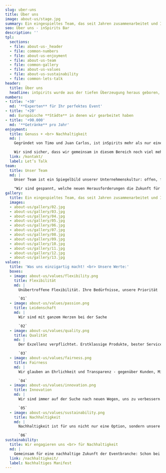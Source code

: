```yaml
---
slug: uber-uns
title: Über uns
image: about-us/stage.jpg
summary: Ein eingespieltes Team, das seit Jahren zusammenarbeitet und Ihre Veranstaltung zum Erfolg führen wird
seo: Über uns - inSpirits Bar
description: ''
tpl:
  sections:
  - file: about-us-_header
  - file: common-numbers
  - file: about-us-enjoyment
  - file: about-us-team
  - file: common-gallery
  - file: about-us-values
  - file: about-us-sustainability
  - file: common-lets-talk
header:
  title: Über uns
  headline: inSpirits wurde aus der tiefen Überzeugung heraus geboren, nachhaltige Events zu gestalten. Unsere Gründer, Timo und Carlos, möchten erstklassigen Service und unvergessliche Momente bieten, während sie gleichzeitig die Umweltbelastung minimieren.
numbers:
- title: '+30'
  md: '**Experten** für Ihr perfektes Event'
- title: '+20'
  md: Europäische **Städte** in denen wir gearbeitet haben
- title: '+90.000'
  md: '**Getränke** pro Jahr'
enjoyment:
  title: Genuss + <br> Nachhaltigkeit
  md: |
    Gegründet von Timo und Juan Carlos, ist inSpirits mehr als nur eine Bar. Es ist eine Vision von unvergesslichen Events, die Nachhaltigkeit in den Mittelpunkt stellen. Timos organisatorische Fähigkeiten und Juan Carlos' Expertise in der Gastronomie ergänzen sich perfekt, um fehlerfreie Erlebnisse zu liefern. Durch den Fokus auf hochwertige, lokale Zutaten und umweltfreundliche Materialien zielt inSpirits darauf ab, die Eventkultur neu zu definieren und jedes Event sowohl angenehm als auch umweltbewusst zu gestalten.

    Wir sind sicher, dass wir gemeinsam in diesem Bereich noch viel mehr erreichen können!
  link: /kontakt/
  label: Let’s Talk
team:
  title: Unser Team
  md: |
    Unser Team ist ein Spiegelbild unserer Unternehmenskultur: offen, freundlich und voller Leidenschaft. Die enge Zusammenarbeit und die vielen gemeinsamen Erlebnisse haben uns zu einer echten Gemeinschaft gemacht. Es ist kein Wunder, dass unsere Mitarbeiter uns gerne weiterempfehlen und immer wieder neue Talente zu uns bringen, die unsere Werte teilen.

    "Wir sind gespannt, welche neuen Herausforderungen die Zukunft für uns bereithält. Mit euch als Team an unserer Seite sind wir für alles gewappnet."
gallery:
  title: Ein eingespieltes Team, das seit Jahren zusammenarbeitet und Ihre Veranstaltung zum Erfolg führen wird
  images:
  - about-us/gallery/02.jpg
  - about-us/gallery/03.jpg
  - about-us/gallery/04.jpg
  - about-us/gallery/05.jpg
  - about-us/gallery/06.jpg
  - about-us/gallery/07.jpg
  - about-us/gallery/08.jpg
  - about-us/gallery/09.jpg
  - about-us/gallery/10.jpg
  - about-us/gallery/11.jpg
  - about-us/gallery/12.jpg
  - about-us/gallery/13.jpg
values:
  title: 'Was uns einzigartig macht! <br> Unsere Werte:'
  boxes:
  - image: about-us/values/flexibility.png
    title: Flexibilität
    md: |
      Unübertroffene Flexibilität. Ihre Bedürfnisse, unsere Priorität

      `01`
  - image: about-us/values/passion.png
    title: Leidenschaft
    md: |
      Wir sind mit ganzem Herzen bei der Sache

      `02`
  - image: about-us/values/quality.png
    title: Qualität
    md: |
      Der Exzellenz verpflichtet. Erstklassige Produkte, bester Service und hochqualifizierte Fachleute.

      `03`
  - image: about-us/values/fairness.png
    title: Fairness
    md: |
      Wir glauben an Ehrlichkeit und Transparenz - gegenüber Kunden, Mitarbeitern und untereinander

      `04`
  - image: about-us/values/innovation.png
    title: Innovation
    md: |
      Wir sind immer auf der Suche nach neuen Wegen, uns zu verbessern. Unser Innovationsgeist treibt uns an, immer einen Schritt voraus zu sein.

      `05`
  - image: about-us/values/sustainability.png
    title: Nachhaltigkeit
    md: |
      Nachhaltigkeit ist für uns nicht nur eine Option, sondern unsere Verantwortung gegenüber der Gesellschaft und der Umwelt!

      `06`
sustainability:
  title: Wir engagieren uns <br> für Nachhaltigkeit
  md: |
    Gemeinsam für eine nachhaltige Zukunft der Eventbranche: Schon bei unserer Gründung war uns klar, dass Nachhaltigkeit mehr sein muss als nur ein Lippenbekenntnis. Wir verstehen uns als Partner für Veranstalter, die Wert auf ökologische Verantwortung legen. Mit unserem Know-how und unserer Leidenschaft unterstützen wir Sie dabei, Events zu realisieren, die begeistern und gleichzeitig die Umwelt schonen.
  link: /nachhaltigkeit/
  label: Nachhaltiges Manifest
---
```



